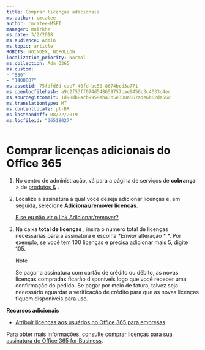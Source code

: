 ```yaml
---
title: Comprar licenças adicionais
ms.author: cmcatee
author: cmcatee-MSFT
manager: mnirkhe
ms.date: 3/2/2018
ms.audience: Admin
ms.topic: article
ROBOTS: NOINDEX, NOFOLLOW
localization_priority: Normal
ms.collection: Adm_O365
ms.custom:
- "530"
- "1400007"
ms.assetid: 75fdfd6d-cae7-40fd-bc50-8674bcd3a771
ms.openlocfilehash: a9c2f53ff074d548659757cae9456c3c4633d4ec
ms.sourcegitcommit: 1d98db8acb9959aba3b5e308a567ade6b62da56c
ms.translationtype: MT
ms.contentlocale: pt-BR
ms.lasthandoff: 08/22/2019
ms.locfileid: "36518027"
---
```

# <a name="buy-additional-office-365-licenses"></a>Comprar licenças adicionais do Office 365

1. No centro de administração, vá para a página de serviços de **cobrança** \> de [produtos &](https://go.microsoft.com/fwlink/p/?linkid=842054) .

2. Localize a assinatura à qual você deseja adicionar licenças e, em seguida, selecione **Adicionar/remover licenças**.

    [E se eu não vir o link Adicionar/remover?](https://docs.microsoft.com/office365/admin/subscriptions-and-billing/buy-licenses#what-if-i-dont-see-the-addremove-licenses-link)

3. Na caixa **total de licenças** , insira o número total de licenças necessárias para a assinatura e escolha **Enviar* alteração * *. Por exemplo, se você tem 100 licenças e precisa adicionar mais 5, digite 105.

    > [!NOTE]
    > Se pagar a assinatura com cartão de crédito ou débito, as novas licenças compradas ficarão disponíveis logo que você receber uma confirmação do pedido. Se pagar por meio de fatura, talvez seja necessário aguardar a verificação de crédito para que as novas licenças fiquem disponíveis para uso.
  
**Recursos adicionais**

- [Atribuir licenças aos usuários no Office 365 para empresas](https://docs.microsoft.com/office365/admin/subscriptions-and-billing/assign-licenses-to-users)

Para obter mais informações, consulte [comprar licenças para sua assinatura do Office 365 for Business](https://docs.microsoft.com/office365/admin/subscriptions-and-billing/buy-licenses).